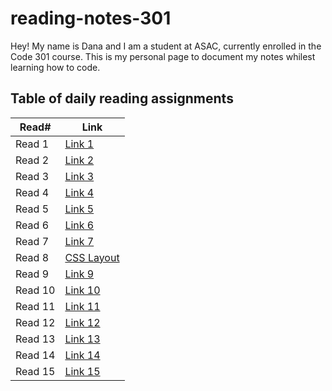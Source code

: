# reading-notes-301

Hey! My name is Dana and I am a student at ASAC, currently enrolled in the Code 301 course. This is my personal page to document my notes whilest learning how to code.

## Table of daily reading assignments

Read# | Link
-------|-------
Read 1 | [Link 1](https://danaabbadi.github.io/reading-notes-301/read01)
Read 2 | [Link 2](https://danaabbadi.github.io/reading-notes-301/read02)
Read 3 | [Link 3](https://danaabbadi.github.io/reading-notes-301/read03)
Read 4 | [Link 4](https://danaabbadi.github.io/reading-notes-301/read04)
Read 5 | [Link 5](https://danaabbadi.github.io/reading-notes-301/read05)
Read 6 | [Link 6](https://danaabbadi.github.io/reading-notes-301/read06)
Read 7 | [Link 7](https://danaabbadi.github.io/reading-notes-301/read07)
Read 8 | [CSS Layout](https://danaabbadi.github.io/reading-notes-301/read08)
Read 9 | [Link 9](https://danaabbadi.github.io/reading-notes-301/read09)
Read 10 | [Link 10](https://danaabbadi.github.io/reading-notes-301/read10)
Read 11 | [Link 11](https://danaabbadi.github.io/reading-notes-301/read11)
Read 12 | [Link 12](https://danaabbadi.github.io/reading-notes-301/read12)
Read 13 | [Link 13](https://danaabbadi.github.io/reading-notes-301/read13)
Read 14 | [Link 14](https://danaabbadi.github.io/reading-notes-301/read14)
Read 15 | [Link 15](https://danaabbadi.github.io/reading-notes-301/read15)
